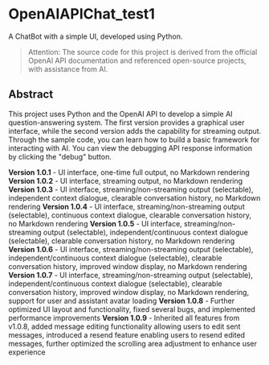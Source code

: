 # OpenAIAPIChat_test1
A ChatBot with a simple UI, developed using Python.

> Attention: The source code for this project is derived from the official OpenAI API documentation and referenced open-source projects, with assistance from AI.

## Abstract
This project uses Python and the OpenAI API to develop a simple AI question-answering system. The first version provides a graphical user interface, while the second version adds the capability for streaming output. Through the sample code, you can learn how to build a basic framework for interacting with AI. You can view the debugging API response information by clicking the "debug" button.


**Version 1.0.1** - UI interface, one-time full output, no Markdown rendering
**Version 1.0.2** - UI interface, streaming output, no Markdown rendering
**Version 1.0.3** - UI interface, streaming/non-streaming output (selectable), independent context dialogue, clearable conversation history, no Markdown rendering
**Version 1.0.4** - UI interface, streaming/non-streaming output (selectable), continuous context dialogue, clearable conversation history, no Markdown rendering
**Version 1.0.5** - UI interface, streaming/non-streaming output (selectable), independent/continuous context dialogue (selectable), clearable conversation history, no Markdown rendering
**Version 1.0.6** - UI interface, streaming/non-streaming output (selectable), independent/continuous context dialogue (selectable), clearable conversation history, improved window display, no Markdown rendering
**Version 1.0.7** - UI interface, streaming/non-streaming output (selectable), independent/continuous context dialogue (selectable), clearable conversation history, improved window display, no Markdown rendering, support for user and assistant avatar loading
**Version 1.0.8** - Further optimized UI layout and functionality, fixed several bugs, and implemented performance improvements
**Version 1.0.9** - Inherited all features from v1.0.8, added message editing functionality allowing users to edit sent messages, introduced a resend feature enabling users to resend edited messages, further optimized the scrolling area adjustment to enhance user experience
